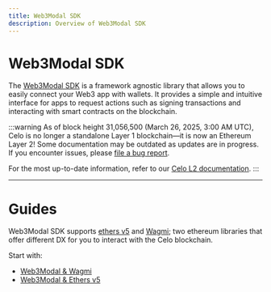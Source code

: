 ```yaml
---
title: Web3Modal SDK
description: Overview of Web3Modal SDK
---
```


# Web3Modal SDK

The [Web3Modal SDK](https://web3modal.com/) is a framework agnostic library that allows you to easily connect your Web3 app with wallets.
It provides a simple and intuitive interface for apps to request actions such as signing transactions and interacting with smart contracts on the blockchain.

:::warning
As of block height 31,056,500 (March 26, 2025, 3:00 AM UTC), Celo is no longer a standalone Layer 1 blockchain—it is now an Ethereum Layer 2!
Some documentation may be outdated as updates are in progress. If you encounter issues, please [file a bug report](https://github.com/celo-org/docs/issues/new/choose).

For the most up-to-date information, refer to our [Celo L2 documentation](https://docs.celo.org/cel2).
:::

---

# Guides

Web3Modal SDK supports [ethers v5](https://docs.ethers.org/v5/) and [Wagmi](https://wagmi.sh/react/getting-started); two ethereum libraries that offer different DX for you to interact with the Celo blockchain.

Start with:

- [Web3Modal & Wagmi](./web3modal/wagmi)
- [Web3Modal & Ethers v5](./web3modal/ethers)
